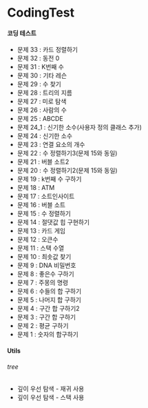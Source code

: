 # CodingTest
#### 코딩 테스트

* 문제 33 : 카드 정렬하기 
* 문제 32 : 동전 0
* 문제 31 : K번째 수
* 문제 30 : 기타 레슨
* 문제 29 : 수 찾기
* 문제 28 : 트리의 지름
* 문제 27 : 미로 탐색
* 문제 26 : 사람의 수
* 문제 25 : ABCDE
* 문제 24_1 : 신기한 소수(사용자 정의 클래스 추가)
* 문제 24 : 신기한 소수
* 문제 23 : 연결 요소의 개수
* 문제 22 : 수 정렬하기3(문제 15와 동일)
* 문제 21 : 버블 소트2
* 문제 20 : 수 정렬하기2(문제 15와 동일)
* 문제 19 : k번째 수 구하기
* 문제 18 : ATM
* 문제 17 : 소트인사이트
* 문제 16 : 버블 소트
* 문제 15 : 수 정렬하기
* 문제 14 : 절댓값 힙 구현하기
* 문제 13 : 카드 게임
* 문제 12 : 오큰수
* 문제 11 : 스택 수열
* 문제 10 : 최솟값 찾기
* 문제 9 : DNA 비밀번호
* 문제 8 : 좋은수 구하기
* 문제 7 : 주몽의 명령
* 문제 6 : 수들의 합 구하기
* 문제 5 : 나머지 합 구하기
* 문제 4 : 구간 합 구하기2
* 문제 3 : 구간 합 구하기
* 문제 2 : 평균 구하기
* 문제 1 : 숫자의 합구하기

#### Utils
###### tree
* 깊이 우선 탐색 - 재귀 사용 
* 깊이 우선 탐색 - 스택 사용 
